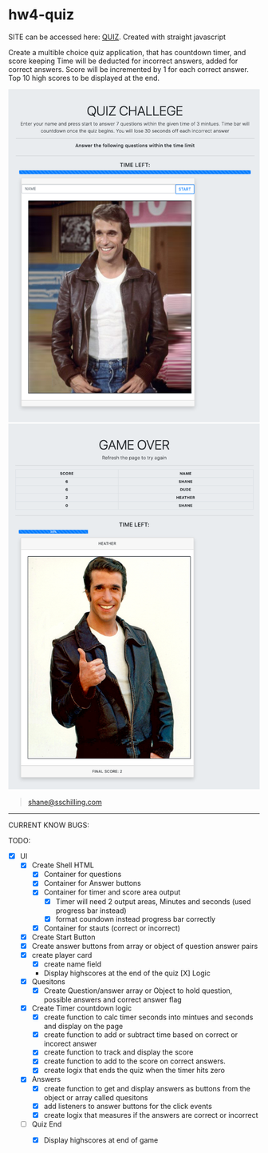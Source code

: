 # hw4-quiz



SITE can be accessed here: [QUIZ](https://trilambda122.github.io/hw4-quiz/). Created with straight javascript

Create a multible choice quiz application, that has countdown timer, and score keeping 
Time will be deducted for incorrect answers, added for correct answers. Score will be incremented by 1 for each correct answer. Top 10 high scores to be displayed at the end.  

![QUIZ app](Quiz-App.png)
![QUIZ app](quiz_app_gameover.png)

>shane@sschilling.com
---
CURRENT KNOW BUGS:

TODO:
- [X] UI
  - [X] Create Shell HTML
    - [X] Container for questions
    - [X] Container for Answer buttons
    - [X] Container for timer and score area output
      - [X] Timer will need 2 output areas, Minutes and seconds (used progress bar instead)
      - [X] format coundown instead progress bar correctly
    - [X] Container for stauts (correct or incorrect)
  - [X] Create Start Button
  - [X] Create answer buttons from array or object of question answer pairs
  - [X] create player card 
    - [X] create name field
    - Display highscores at the end of the quiz
  [X] Logic
  - [X] Quesitons
    - [X] Create Question/answer array or Object to hold question, possible answers and correct answer flag
  - [X] Create Timer countdown logic
    - [X] create function to calc timer seconds into mintues and seconds and display on the page
    - [X] create function to add or subtract time based on correct or incorect answer
    - [X] create function to track and display the score 
    - [X] create function to add to the score on correct answers.
    - [X] create logix that ends the quiz when the timer hits zero
  - [X] Answers
    - [X] create function to get and display answers as buttons from the object or array called quesitons
    - [X] add listeners to answer buttons for the click events
    - [X] create logix that measures if the answers are correct or incorrect  
  - [ ] Quiz End
    - [X] Display highscores at end of game 
  
